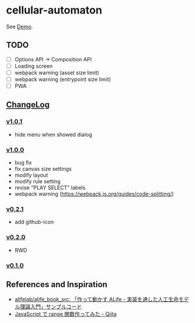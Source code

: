 # cellular-automaton

See [Demo](https://l1ck0h.github.io/cellular-automaton/).

## TODO

- [ ] Options API → Composition API
- [ ] Loading screen
- [ ] webpack warning (asset size limit)
- [ ] webpack warning (entrypoint size limit)
- [ ] PWA

## [ChangeLog](https://github.com/l1ck0h/cellular-automaton/releases)

### [v1.0.1](https://github.com/l1ck0h/cellular-automaton/tree/v1.0.1)

- hide menu when showed dialog 

### [v1.0.0](https://github.com/l1ck0h/cellular-automaton/tree/v1.0.0)

- bug fix
- fix canvas size settings
- modify layout
- modify rule setting
- revise "PLAY SELECT" labels
- webpack warning (https://webpack.js.org/guides/code-splitting/)

### [v0.2.1](https://github.com/l1ck0h/cellular-automaton/tree/v0.2.1)

- add github-icon

### [v0.2.0](https://github.com/l1ck0h/cellular-automaton/tree/v0.2.0)

- RWD

### [v0.1.0](https://github.com/l1ck0h/cellular-automaton/tree/v0.1.0)

## References and Inspiration

- [alifelab/alife_book_src: 「作って動かす ALife - 実装を通した人工生命モデル理論入門」サンプルコード](https://github.com/alifelab/alife_book_src)
- [JavaScript で range 関数作ってみた - Qiita](https://qiita.com/RyutaKojima/items/168632d4980e65a285f3)
